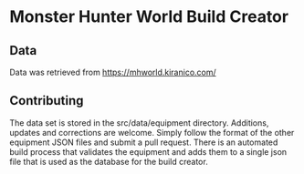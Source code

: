 # Monster Hunter World Build Creator

## Data

Data was retrieved from https://mhworld.kiranico.com/

## Contributing

The data set is stored in the src/data/equipment directory. Additions, updates and corrections are welcome. Simply follow the format of the other equipment JSON files and submit a pull request. There is an automated build process that validates the equipment and adds them to a single json file that is used as the database for the build creator.
